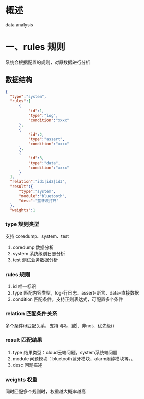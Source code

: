 # 概述
data analysis

# 一、rules 规则
系统会根据配置的规则，对原数据进行分析

## 数据结构
```json
{
  "type":"system",
  "rules":[
      {
          "id":1,
          "type":"log",
          "condition":"xxxx" 
      },
      {
          "id":2,
          "type":"assert",
          "condition":"xxxx" 
      },
      {
          "id":3,
          "type":"data",
          "condition":"xxxx"
      }
  ],
  "relation":"id1|id2|id3",
  "result":{ 
      "type":"system",
      "module":"bluetooth",
      "desc":"蓝牙没打开"
  },
  "weights":1
```

### type 规则类型
支持 coredump、system、test
1. coredump 数据分析
2. system 系统级别日志分析
3. test 测试业务数据分析
### rules 规则 
1. id 唯一标识
2. type 匹配内容类型，log-行日志、assert-断言、data-直接数据
3. condition 匹配条件，支持正则表达式，可配置多个条件
### relation 匹配条件关系
多个条件id匹配关系，支持 与&、或|、非not、优先级()
### result 匹配结果
1. type 结果类型：cloud云端问题，system系统端问题
2. module 问题模块：bluetooth蓝牙模块，alarm闹钟模块等。。
3. desc 问题描述

### weights 权重
同时匹配多个规则时，权重越大概率越高